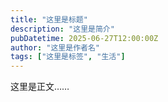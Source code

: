 ```yaml
---
title: "这里是标题"
description: "这里是简介"
pubDatetime: 2025-06-27T12:00:00Z
author: "这里是作者名"
tags: ["这里是标签", "生活"]
---
```

这里是正文……
